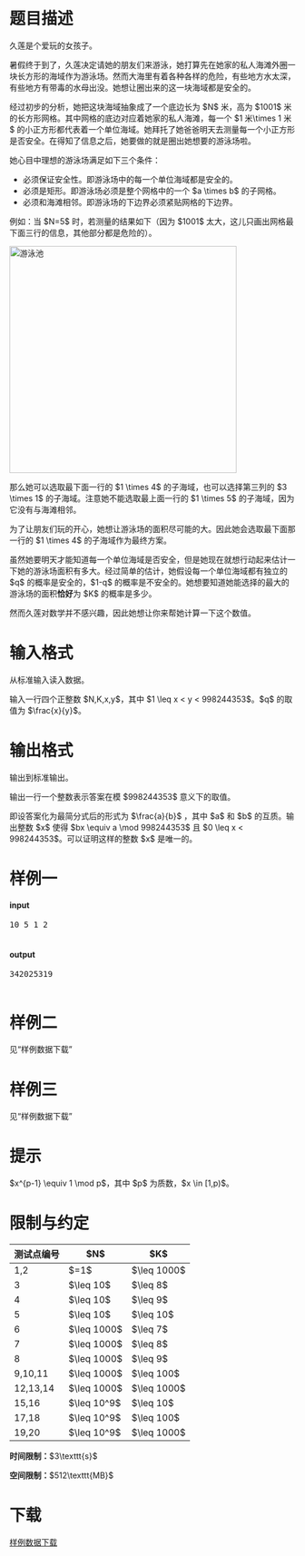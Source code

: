 # 题目描述

<p>久莲是个爱玩的女孩子。</p>
<p>暑假终于到了，久莲决定请她的朋友们来游泳，她打算先在她家的私人海滩外圈一块长方形的海域作为游泳场。然而大海里有着各种各样的危险，有些地方水太深，有些地方有带毒的水母出没。她想让圈出来的这一块海域都是安全的。</p>
<p>经过初步的分析，她把这块海域抽象成了一个底边长为 $N$ 米，高为 $1001$ 米的长方形网格。其中网格的底边对应着她家的私人海滩，每一个 $1 米\times 1 米$ 的小正方形都代表着一个单位海域。她拜托了她爸爸明天去测量每一个小正方形是否安全。在得知了信息之后，她要做的就是圈出她想要的游泳场啦。</p>
<p>她心目中理想的游泳场满足如下三个条件：</p>
<ul><li>必须保证安全性。即游泳场中的每一个单位海域都是安全的。</li>
<li>必须是矩形。即游泳场必须是整个网格中的一个 $a \times b$ 的子网格。</li>
<li>必须和海滩相邻。即游泳场的下边界必须紧贴网格的下边界。</li>
</ul><p>例如：当 $N=5$ 时，若测量的结果如下（因为 $1001$ 太大，这儿只画出网格最下面三行的信息，其他部分都是危险的）。</p>
<p><img class="img-responsive center-block" src="/source/uoj/316/img/aHR0cDovL2ltZy51b2ouYWMvcHJvYmxlbS8zMTYvMS5wbmc=.png" alt="游泳池" style="width:400px;"/></p>
<p>那么她可以选取最下面一行的 $1 \times 4$ 的子海域，也可以选择第三列的 $3 \times 1$ 的子海域。注意她不能选取最上面一行的 $1 \times 5$ 的子海域，因为它没有与海滩相邻。</p>
<p>为了让朋友们玩的开心，她想让游泳场的面积尽可能的大。因此她会选取最下面那一行的 $1 \times 4$ 的子海域作为最终方案。</p>
<p>虽然她要明天才能知道每一个单位海域是否安全，但是她现在就想行动起来估计一下她的游泳场面积有多大。经过简单的估计，她假设每一个单位海域都有独立的 $q$ 的概率是安全的，$1-q$ 的概率是不安全的。她想要知道她能选择的最大的游泳场的面积<strong>恰好</strong>为 $K$ 的概率是多少。</p>
<p>然而久莲对数学并不感兴趣，因此她想让你来帮她计算一下这个数值。</p>

# 输入格式


<p>从标准输入读入数据。</p>
<p>输入一行四个正整数 $N,K,x,y$，其中 $1 \leq x &lt; y &lt; 998244353$。$q$ 的取值为 $\frac{x}{y}$。 </p>

# 输出格式


<p>输出到标准输出。</p>
<p>输出一行一个整数表示答案在模 $998244353$ 意义下的取值。</p>
<p>即设答案化为最简分式后的形式为 $\frac{a}{b}$ ，其中 $a$ 和 $b$ 的互质。输出整数 $x$ 使得 $bx \equiv a \mod 998244353$ 且 $0 \leq x &lt; 998244353$。可以证明这样的整数 $x$ 是唯一的。 </p>

# 样例一


<h4>input</h4>
<pre>10 5 1 2

</pre>


<h4>output</h4>
<pre>342025319

</pre>


# 样例二


<p>见“样例数据下载”</p>

# 样例三


<p>见“样例数据下载”</p>

# 提示


<p>$x^{p-1} \equiv 1 \mod p$，其中 $p$ 为质数，$x \in [1,p)$。</p>

# 限制与约定


 <div class="table-responsive">
<table class="table table-bordered table-text-center table-vertical-middle"><thead><tr><th rowspan="1">测试点编号</th><th rowspan="1">$N$</th><th rowspan="1">$K$</th></tr></thead><tbody><tr><td rowspan="1">1,2</td><td rowspan="1">$=1$</td><td rowspan="1">$\leq 1000$</td></tr><tr><td rowspan="1">3</td><td rowspan="1">$\leq 10$</td><td rowspan="1">$\leq 8$</td></tr><tr><td rowspan="1">4</td><td rowspan="1">$\leq 10$</td><td rowspan="1">$\leq 9$</td></tr><tr><td rowspan="1">5</td><td rowspan="1">$\leq 10$</td><td rowspan="1">$\leq 10$</td></tr><tr><td rowspan="1">6</td><td rowspan="1">$\leq 1000$</td><td rowspan="1">$\leq 7$</td></tr><tr><td rowspan="1">7</td><td rowspan="1">$\leq 1000$</td><td rowspan="1">$\leq 8$</td></tr><tr><td rowspan="1">8</td><td rowspan="1">$\leq 1000$</td><td rowspan="1">$\leq 9$</td></tr><tr><td rowspan="1">9,10,11</td><td rowspan="1">$\leq 1000$</td><td rowspan="1">$\leq 100$</td></tr><tr><td rowspan="1">12,13,14</td><td rowspan="1">$\leq 1000$</td><td rowspan="1">$\leq 1000$</td></tr><tr><td rowspan="1">15,16</td><td rowspan="1">$\leq 10^9$</td><td rowspan="1">$\leq 10$</td></tr><tr><td rowspan="1">17,18</td><td rowspan="1">$\leq 10^9$</td><td rowspan="1">$\leq 100$</td></tr><tr><td rowspan="1">19,20</td><td rowspan="1">$\leq 10^9$</td><td rowspan="1">$\leq 1000$</td></tr></tbody></table></div>

<p><strong>时间限制：</strong>$3\texttt{s}$</p>
<p><strong>空间限制：</strong>$512\texttt{MB}$</p>

# 下载


<p><a href="/download.php?type=problem&amp;id=316">样例数据下载</a></p>
